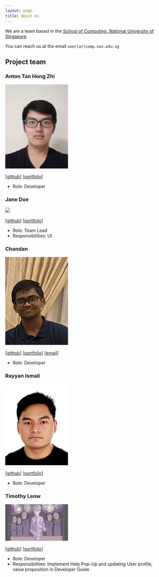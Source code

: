 ```yaml
---
layout: page
title: About Us
---
```


We are a team based in the [School of Computing, National University of Singapore](http://www.comp.nus.edu.sg).

You can reach us at the email `seer[at]comp.nus.edu.sg`

## Project team

### Anton Tan Hong Zhi

<img src="images/antontan96.png" width="200px">

[[github](https://github.com/antonTan96)]
[[portfolio](team/anton.md)]

* Role: Developer

### Jane Doe

<img src="images/johndoe.png" width="200px">

[[github](http://github.com/johndoe)]
[[portfolio](team/johndoe.md)]

* Role: Team Lead
* Responsibilities: UI

### Chandan

<img src="images/chandan8186.png" width="200px">

[[github](http://github.com/Chandan8186)] 
[[portfolio](team/chandan8186.md)]
[[email](mailto:chandan_ab@u.nus.edu)]

* Role: Developer

### Rayyan Ismail

<img src="images/rayyan35p.png" width="200px">

[[github](http://github.com/rayyan35p)]
[[portfolio](team/rayyan35p.md)]

* Role: Developer

### Timothy Leow

<img src="images/timleow.png" width="200px">

[[github](http://github.com/timleow)]
[[portfolio](team/timleow.md)]

* Role: Developer
* Responsibilities: Implement Help Pop-Up and updating User profile, value proposition in Developer Guide
